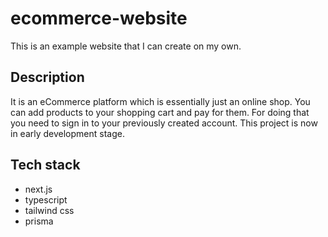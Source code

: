 # ecommerce-website
This is an example website that I can create on my own.

## Description
It is  an eCommerce platform which is essentially just an online shop. You can add products to your shopping cart and pay for them. For doing that you need to sign in to your previously created account. This project is now in early development stage.

## Tech stack
- next.js
- typescript
- tailwind css
- prisma

